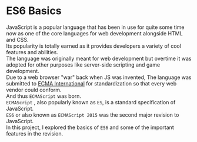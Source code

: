 # ES6 Basics

JavaScript is a popular language that has been in use for quite some time now as one of the core languages for web development alongside HTML and CSS.  
Its popularity is totally earned as it provides developers a variety of cool features and abilities.  
The language was originally meant for web development but overtime it was adopted for other purposes like server-side scripting and game development.  
Due to a web browser "war" back when JS was invented, The language was submitted to [ECMA International](https://en.wikipedia.org/wiki/Ecma_International) for standardization so that every web vendor could conform.  
And thus `ECMAScript` was born.  
`ECMAScript` , also popularly known as `ES`, is a standard specification of JavaScript.  
`ES6` or also known as `ECMAScript 2015` was the second major revision to JavaScript.  
In this project, I explored the basics of `ES6` and some of the important features in the revision.  
